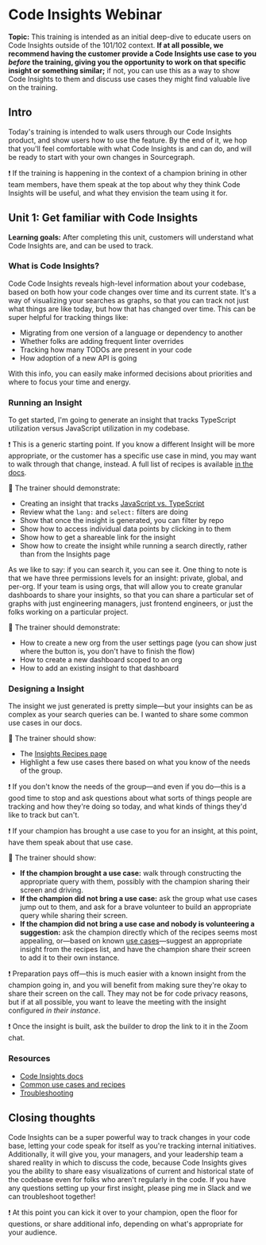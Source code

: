 

# Code Insights Webinar

**Topic:** This training is intended as an initial deep-dive to educate users on Code Insights outside of the 101/102 context. **If at all possible, we recommend having the customer provide a Code Insights use case to you *before* the training, giving you the opportunity to work on that specific insight or something similar;** if not, you can use this as a way to show Code Insights to them and discuss use cases they might find valuable live on the training.

## Intro

Today's training is intended to walk users through our Code Insights product, and show users how to use the feature. By the end of it, we hop that you'll feel comfortable with what Code Insights is and can do, and will be ready to start with your own changes in Sourcegraph.

❗️ If the training is happening in the context of a champion brining in other team members, have them speak at the top about why they think Code Insights will be useful, and what they envision the team using it for.

## Unit 1: Get familiar with Code Insights

**Learning goals:** After completing this unit, customers will understand what Code Insights are, and can be used to track.

### What is Code Insights?

Code Code Insights reveals high-level information about your codebase, based on both how your code changes over time and its current state. It's a way of visualizing your searches as graphs, so that you can track not just what things are like today, but how that has changed over time. This can be super helpful for tracking things like:

* Migrating from one version of a language or dependency to another
* Whether folks are adding frequent linter overrides 
* Tracking how many TODOs are present in your code
* How adoption of a new API is going

With this info, you can easily make informed decisions about priorities and where to focus your time and energy.

### Running an Insight

To get started, I'm going to generate an insight that tracks TypeScript utilization versus JavaScript utilization in my codebase.

❗️ This is a generic starting point. If you know a different Insight will be more appropriate, or the customer has a specific use case in mind, you may want to walk through that change, instead. A full list of recipes is available [in the docs](https://docs.sourcegraph.com/code_insights/references/common_use_cases). 

🔎 The trainer should demonstrate:

* Creating an insight that tracks [JavaScript vs. TypeScript](https://docs.sourcegraph.com/code_insights/references/common_use_cases#language-use-over-time)
* Review what the `lang:` and `select:` filters are doing
* Show that once the insight is generated, you can filter by repo
* Show how to access individual data points by clicking in to them
* Show how to get a shareable link for the insight
* Show how to create the insight while running a search directly, rather than from the Insights page

As we like to say: if you can search it, you can see it. One thing to note is that we have three permissions levels for an insight: private, global, and per-org. If your team is using orgs, that will allow you to create granular dashboards to share your insights, so that you can share a particular set of graphs with just engineering managers, just frontend engineers, or just the folks working on a particular project. 

🔎 The trainer should demonstrate:

* How to create a new org from the user settings page (you can show just where the button is, you don't have to finish the flow)
* How to create a new dashboard scoped to an org 
* How to add an existing insight to that dashboard

### Designing a Insight

The insight we just generated is pretty simple—but your insights can be as complex as your search queries can be. I wanted to share some common use cases in our docs.

🔎 The trainer should show:

* The [Insights Recipes page](https://docs.sourcegraph.com/code_insights/references/common_use_cases)
* Highlight a few use cases there based on what you know of the needs of the group.

❗️ If you don't know the needs of the group—and even if you do—this is a good time to stop and ask questions about what sorts of things people are tracking and how they're doing so today, and what kinds of things they'd like to track but can't.

❗️ If your champion has brought a use case to you for an insight, at this point, have them speak about that use case. 

🔎 The trainer should show:

* **If the champion brought a use case:** walk through constructing the appropriate query with them, possibly with the champion sharing their screen and driving.
* **If the champion did not bring a use case:** ask the group what use cases jump out to them, and ask for a brave volunteer to build an appropriate query while sharing their screen.
* **If the champion did not bring a use case and nobody is volunteering a suggestion:** ask the champion directly which of the recipes seems most appealing, or—based on known [use cases](https://about.sourcegraph.com/use-cases)—suggest an appropriate insight from the recipes list, and have the champion share their screen to add it to their own instance.

❗️ Preparation pays off—this is much easier with a known insight from the champion going in, and you will benefit from making sure they're okay to share their screen on the call. They may not be for code privacy reasons, but if at all possible, you want to leave the meeting with the insight configured *in their instance*.

❗️ Once the insight is built, ask the builder to drop the link to it in the Zoom chat.

### Resources

* [Code Insights docs](https://docs.sourcegraph.com/code_insights)
* [Common use cases and recipes](https://docs.sourcegraph.com/code_insights/references/common_use_cases)
* [Troubleshooting](https://docs.sourcegraph.com/code_insights/how-tos/Troubleshooting)

## Closing thoughts

Code Insights can be a super powerful way to track changes in your code base, letting your code speak for itself as you're tracking internal initiatives. Additionally, it will give you, your managers, and your leadership team a shared reality in which to discuss the code, because Code Insights gives you the ability to share easy visualizations of current and historical state of the codebase even for folks who aren't regularly in the code. If you have any questions setting up your first insight, please ping me in Slack and we can troubleshoot together!

❗️ At this point you can kick it over to your champion, open the floor for questions, or share additional info, depending on what's appropriate for your audience.
